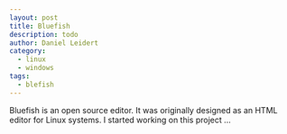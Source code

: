```yaml
---
layout: post
title: Bluefish
description: todo
author: Daniel Leidert
category:
  - linux
  - windows
tags:
  - blefish
---
```


Bluefish is an open source editor. It was originally designed as an HTML editor for Linux systems. I started working on this project ...

